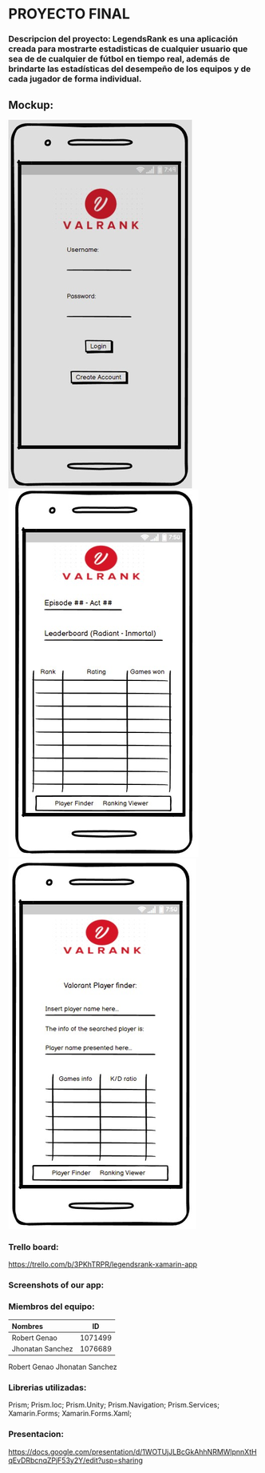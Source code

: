 # **PROYECTO FINAL**

### Descripcion del proyecto: LegendsRank es una aplicación creada para mostrarte estadisticas de cualquier usuario que sea de  de cualquier  de fútbol en tiempo real, además de brindarte las estadísticas del desempeño de los equipos y de cada jugador de forma individual.



## Mockup:

 

![](LegendRank/LegendRank.Android/Resources/drawable/mockup1.jpg)
![](LegendRank/LegendRank.Android/Resources/drawable/mockup2.jpg)
![](LegendRank/LegendRank.Android/Resources/drawable/mockup3.jpg)

### Trello board:

https://trello.com/b/3PKhTRPR/legendsrank-xamarin-app

### Screenshots of our app:





### Miembros del equipo:
| Nombres          | ID          |
| :----            |    :----:   |
| Robert Genao     | 1071499     |
| Jhonatan Sanchez | 1076689     |

Robert Genao
Jhonatan Sanchez


### Librerias utilizadas:

Prism; Prism.Ioc; Prism.Unity; Prism.Navigation; Prism.Services; Xamarin.Forms; Xamarin.Forms.Xaml;

### Presentacion:

https://docs.google.com/presentation/d/1WOTUjJLBcGkAhhNRMWlpnnXtHqEvDRbcnqZPjF53y2Y/edit?usp=sharing



